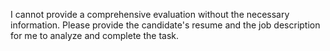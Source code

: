 I cannot provide a comprehensive evaluation without the necessary information. Please provide the candidate's resume and the job description for me to analyze and complete the task.